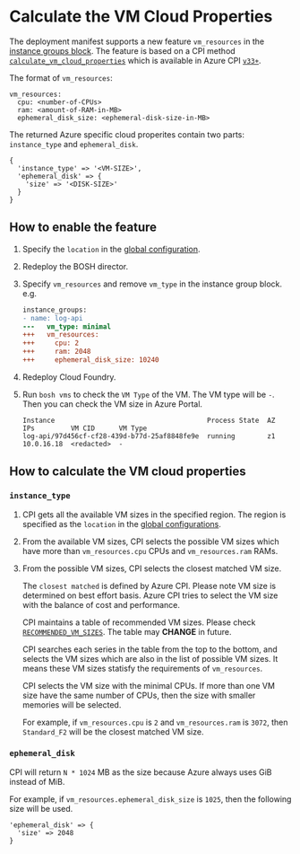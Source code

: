 # Calculate the VM Cloud Properties

The deployment manifest supports a new feature `vm_resources` in the [instance groups block](https://bosh.io/docs/manifest-v2.html#instance-groups). The feature is based on a CPI method [`calculate_vm_cloud_properties`](https://bosh.io/docs/cpi-api-v1.html#calculate-vm-cloud-properties) which is available in Azure CPI [`v33+`](https://github.com/cloudfoundry/bosh-azure-cpi-release/releases/tag/v33).

The format of `vm_resources`:

```
vm_resources:
  cpu: <number-of-CPUs>
  ram: <amount-of-RAM-in-MB>
  ephemeral_disk_size: <ephemeral-disk-size-in-MB>
```

The returned Azure specific cloud properites contain two parts: `instance_type` and `ephemeral_disk`.

```
{
  'instance_type' => '<VM-SIZE>',
  'ephemeral_disk' => {
    'size' => '<DISK-SIZE>'
  }
}
```

## How to enable the feature

1. Specify the `location` in the [global configuration](https://bosh.io/docs/azure-cpi.html#global).

1. Redeploy the BOSH director.

1. Specify `vm_resources` and remove `vm_type` in the instance group block. e.g.

    ```diff
    instance_groups:
    - name: log-api
    ---   vm_type: minimal
    +++   vm_resources:
    +++     cpu: 2
    +++     ram: 2048
    +++     ephemeral_disk_size: 10240
    ```

1. Redeploy Cloud Foundry.

1. Run `bosh vms` to check the `VM Type` of the VM. The VM type will be `-`. Then you can check the VM size in Azure Portal.

    ```
    Instance                                      Process State  AZ  IPs         VM CID      VM Type
    log-api/97d456cf-cf28-439d-b77d-25af8848fe9e  running        z1  10.0.16.18  <redacted>  -
    ```

## How to calculate the VM cloud properties

### `instance_type`

1. CPI gets all the available VM sizes in the specified region. The region is specified as the `location` in the [global configurations](https://bosh.io/docs/azure-cpi.html#global).

1. From the available VM sizes, CPI selects the possible VM sizes which have more than `vm_resources.cpu` CPUs and `vm_resources.ram` RAMs.

1. From the possible VM sizes, CPI selects the closest matched VM size.

    The `closest matched` is defined by Azure CPI. Please note VM size is determined on best effort basis. Azure CPI tries to select the VM size with the balance of cost and performance.

    CPI maintains a table of recommended VM sizes. Please check [`RECOMMENDED_VM_SIZES`](https://github.com/cloudfoundry/bosh-azure-cpi-release/blob/master/src/bosh_azure_cpi/lib/cloud/azure/instance_type_mapper.rb). The table may **CHANGE** in future.

    CPI searches each series in the table from the top to the bottom, and selects the VM sizes which are also in the list of possible VM sizes. It means these VM sizes statisfy the requirements of `vm_resources`.

    CPI selects the VM size with the minimal CPUs. If more than one VM size have the same number of CPUs, then the size with smaller memories will be selected.

    For example, if `vm_resources.cpu` is `2` and `vm_resources.ram` is `3072`, then `Standard_F2` will be the closest matched VM size.

### `ephemeral_disk`

CPI will return `N * 1024` MB as the size because Azure always uses GiB instead of MiB.

For example, if `vm_resources.ephemeral_disk_size` is `1025`, then the following size will be used.

```
'ephemeral_disk' => {
  'size' => 2048
}
```
